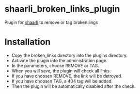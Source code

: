 # shaarli_broken_links_plugin
Plugin for <a href='https://github.com/shaarli/Shaarli'>shaarli</a> to remove or tag broken lings

# Installation
- Copy the broken_links directory into the plugins directory.
- Activate the plugin into the administration page.
- In the parameters, choose REMOVE or TAG.
- When you will save, the plugin will check all links.
- If you have choosen REMOVE, the link will be detroyed.
- If you have choosen TAG, a 404 tag will be added.
- Then the plugin will be automatically disabled after the check.
